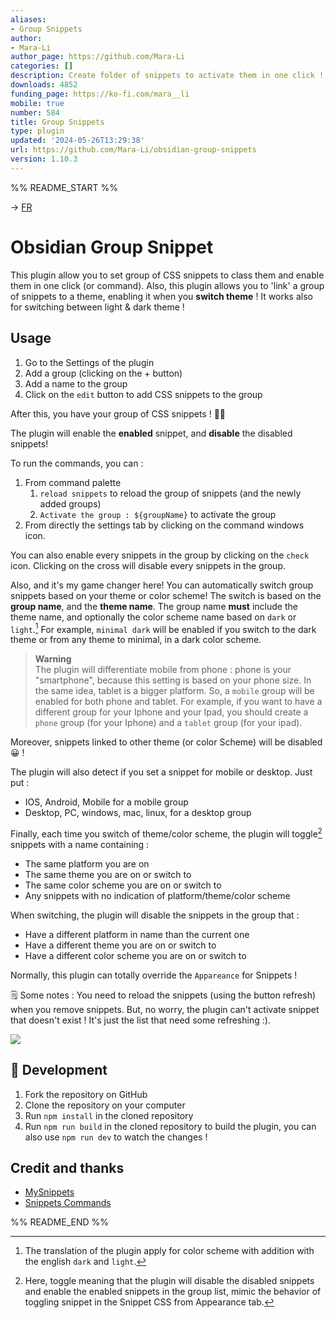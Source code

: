 ```yaml
---
aliases:
- Group Snippets
author:
- Mara-Li
author_page: https://github.com/Mara-Li
categories: []
description: Create folder of snippets to activate them in one click !
downloads: 4852
funding_page: https://ko-fi.com/mara__li
mobile: true
number: 584
title: Group Snippets
type: plugin
updated: '2024-05-26T13:29:38'
url: https://github.com/Mara-Li/obsidian-group-snippets
version: 1.10.3
---
```


%% README_START %%

-> [FR](docs/README_FR.md)

# Obsidian Group Snippet

This plugin allow you to set group of CSS snippets to class them and enable them in one click (or command). Also, this plugin allows you to 'link' a group of snippets to a theme, enabling it when you **switch theme** ! It works also for switching between light & dark theme !


## Usage

1. Go to the Settings of the plugin
2. Add a group (clicking on the + button)
3. Add a name to the group
4. Click on the `edit` button to add CSS snippets to the group


After this, you have your group of CSS snippets ! 🎉🎉

The plugin will enable the **enabled** snippet, and **disable** the disabled snippets!

To run the commands, you can :
1. From command palette
	1. `reload snippets` to reload the group of snippets (and the newly added groups)
	2. `Activate the group : ${groupName}` to activate the group
2. From directly the settings tab by clicking on the command windows icon.

You can also enable every snippets in the group by clicking on the `check` icon. Clicking on the cross will disable every snippets in the group.

Also, and it's my game changer here! You can automatically switch group snippets based on your theme or color scheme!
The switch is based on the **group name**, and the **theme name**. The group name **must** include the theme name, and optionally the color scheme name based on `dark` or `light`.[^1]
For example, `minimal dark` will be enabled if you switch to the dark theme or from any theme to minimal, in a dark color scheme. 


> **Warning**   
> The plugin will differentiate mobile from phone : phone is your "smartphone", because this setting is based on your phone size. In the same idea, tablet is a bigger platform. So, a `mobile` group will be enabled for both phone and tablet. For example, if you want to have a different group for your Iphone and your Ipad, you should create a `phone` group (for your Iphone) and a `tablet` group (for your ipad).

Moreover, snippets linked to other theme (or color Scheme) will be disabled 😀 !

The plugin will also detect if you set a snippet for mobile or desktop. Just put :
- IOS, Android, Mobile for a mobile group
- Desktop, PC, windows, mac, linux, for a desktop group

Finally, each time you switch of theme/color scheme, the plugin will toggle[^2] snippets with a name containing : 
- The same platform you are on 
- The same theme you are on or switch to
- The same color scheme you are on or switch to
- Any snippets with no indication of platform/theme/color scheme

When switching, the plugin will disable the snippets in the group that : 
- Have a different platform in name than the current one
- Have a different theme you are on or switch to 
- Have a different color scheme you are on or switch to


Normally, this plugin can totally override the `Appareance` for Snippets !

🗒️ Some notes : You need to reload the snippets (using the button refresh) when you remove snippets. But, no worry, the plugin can't activate snippet that doesn't exist ! It's just the list that need some refreshing :).


![](https://raw.githubusercontent.com/Mara-Li/obsidian-group-snippets/HEAD/docs/docs_gif.gif)


## 🤖 Development

1. Fork the repository on GitHub
2. Clone the repository on your computer
3. Run `npm install` in the cloned repository
4. Run `npm run build` in the cloned repository to build the plugin, you can also use `npm run dev` to watch the changes !

## Credit and thanks
- [MySnippets](https://github.com/chetachiezikeuzor/MySnippets-Plugin)
- [Snippets Commands](https://github.com/deathau/snippet-commands-obsidian)

[^1]: The translation of the plugin apply for color scheme with addition with the english `dark` and `light`.
[^2]: Here, toggle meaning that the plugin will disable the disabled snippets and enable the enabled snippets in the group list, mimic the behavior of toggling snippet in the Snippet CSS from Appearance tab.


%% README_END %%